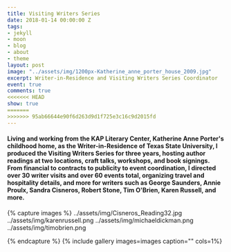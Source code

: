 ```yaml
---
title: Visiting Writers Series
date: 2018-01-14 00:00:00 Z
tags:
- jekyll
- moon
- blog
- about
- theme
layout: post
image: "../assets/img/1200px-Katherine_anne_porter_house_2009.jpg"
excerpt: Writer-in-Residence and Visiting Writers Series Coordinator
event: true
comments: true
<<<<<<< HEAD
show: true
=======
>>>>>>> 95ab66644e90f6d263d9d1f725e3c16c9d2015fd
---
```


#### Living and working from the KAP Literary Center, Katherine Anne Porter's childhood home, as the Writer-in-Residence of Texas State University, I produced the Visiting Writers Series for three years, hosting author readings at two locations, craft talks, workshops, and book signings. From financial to contracts to publicity to event coordination, I directed over 30 writer visits and over 60 events total, organizing travel  and hospitality details, and more for writers such as George Saunders, Annie Proulx, Sandra Cisneros, Robert Stone, Tim O'Brien, Karen Russell, and more. 
 
{% capture images %}
	../assets/img/Cisneros_Reading32.jpg
  ../assets/img/karenrussell.png
  ../assets/img/michaeldickman.png
  ../assets/img/timobrien.png
  
{% endcapture %}
{% include gallery images=images caption="" cols=1%}
